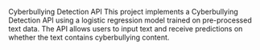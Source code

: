 Cyberbullying Detection API
This project implements a Cyberbullying Detection API using a logistic regression model trained on pre-processed text data. The API allows users to input text and receive predictions on whether the text contains cyberbullying content.
